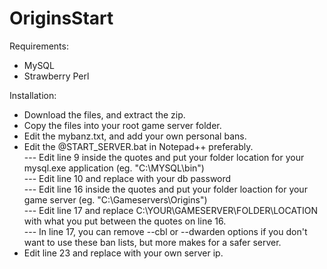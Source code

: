 OriginsStart
============

Requirements:
- MySQL
- Strawberry Perl


Installation:
- Download the files, and extract the zip.
- Copy the files into your root game server folder.
- Edit the mybanz.txt, and add your own personal bans.
- Edit the @START_SERVER.bat in Notepad++ preferably.<br>
--- Edit line 9 inside the quotes and put your folder location for your mysql.exe application (eg.  "C:\MYSQL\bin")<br>
--- Edit line 10 and replace <PASSWORD> with your db password<br>
--- Edit line 16 inside the quotes and put your folder loaction for your game server (eg.  "C:\Gameservers\Origins")<br>
--- Edit line 17 and replace C:\YOUR\GAMESERVER\FOLDER\LOCATION with what you put between the quotes on line 16.<br>
--- In line 17, you can remove --cbl or --dwarden options if you don't want to use these ban lists, but more makes for a safer server.<br>
- Edit line 23 and replace <SERVER IP> with your own server ip.
